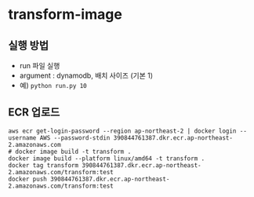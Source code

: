 # transform-image

## 실행 방법
- run 파일 실행
- argument : dynamodb, 배치 사이즈 (기본 1)
- 예) `python run.py 10`

## ECR 업로드
```shell
aws ecr get-login-password --region ap-northeast-2 | docker login --username AWS --password-stdin 390844761387.dkr.ecr.ap-northeast-2.amazonaws.com
# docker image build -t transform .
docker image build --platform linux/amd64 -t transform .
docker tag transform 390844761387.dkr.ecr.ap-northeast-2.amazonaws.com/transform:test
docker push 390844761387.dkr.ecr.ap-northeast-2.amazonaws.com/transform:test
```
